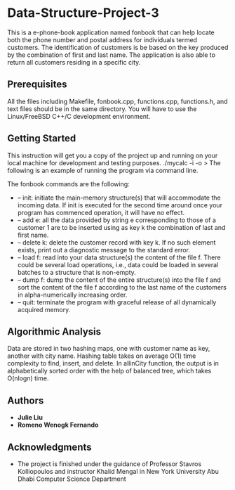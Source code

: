 # Data-Structure-Project-3

This is a e-phone-book application named fonbook that can help locate both the phone number and postal address for individuals termed customers.
The identification of customers is be based on the key produced by the combination of first and last name. 
The application is also able to return all customers residing in a specific city.

## Prerequisites

All the files including Makefile, fonbook.cpp, functions.cpp, functions.h, and text files should be in the same directory.
You will have to use the Linux/FreeBSD C++/C development environment.

## Getting Started

This instruction will get you a copy of the project up and running on your local machine for development and testing purposes. 
./mycalc -i <inputfile> -o <outputfile>>
The following is an example of running the program via command line.

The fonbook commands are the following:
*  – init: initiate the main-memory structure(s) that will accommodate the incoming data. If init is executed for the second time around once your program has commenced operation, it will have no effect.
*  – add e: all the data provided by string e corresponding to those of a customer 1 are to be inserted using as key k the combination of last and first name. 
*  – delete k: delete the customer record with key k. If no such element exists, print out a diagnostic message to the standard error.
*  – load f: read into your data structure(s) the content of the file f. There could be several load operations, i.e., data could be loaded in several batches to a structure that is non-empty.
*  – dump f: dump the content of the entire structure(s) into the file f and sort the content of the file f according to the last name of the customers in alpha-numerically increasing order.
*  – quit: terminate the program with graceful release of all dynamically acquired memory.

## Algorithmic Analysis

Data are stored in two hashing maps, one with customer name as key, another with city name.
Hashing table takes on average O(1) time complexity to find, insert, and delete.
In allinCity function, the output is in alphabetically sorted order with the help of balanced tree, which takes O(nlogn) time.

## Authors

* **Julie Liu** 
* **Romeno Wenogk Fernando** 

## Acknowledgments

* The project is finished under the guidance of Professor Stavros Kolliopoulos and instructor Khalid Mengal in New York University Abu Dhabi Computer Science Department

